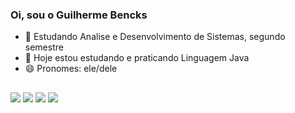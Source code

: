### Oi, sou o Guilherme Bencks 

- 🔭 Estudando Analise e Desenvolvimento de Sistemas, segundo semestre
- 🌱 Hoje estou estudando e praticando Linguagem Java 
- 😄 Pronomes: ele/dele
##
<div> 
  <a href="https://www.youtube.com/channel/UCyt_gPnqsozUUql2ZJbdunA" target="_blank"><img src="https://img.shields.io/badge/YouTube-FF0000?style=for-the-badge&logo=youtube&logoColor=white" target="_blank"></a>
  <a href="https://instagram.com/whoisbencks" target="_blank"><img src="https://img.shields.io/badge/-Instagram-%23E4405F?style=for-the-badge&logo=instagram&logoColor=white" target="_blank"></a>
 	<a href="https://www.twitch.tv/bencks" target="_blank"><img src="https://img.shields.io/badge/Twitch-9146FF?style=for-the-badge&logo=twitch&logoColor=white" target="_blank"></a>
  <a href = "mailto:guibencks@gmail.com"><img src="https://img.shields.io/badge/-Gmail-%23333?style=for-the-badge&logo=gmail&logoColor=white" target="_blank"></a>
  
  
</div>
